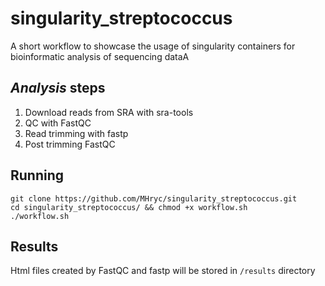 # singularity_streptococcus
A short workflow to showcase the usage of singularity containers for bioinformatic analysis of sequencing dataA

## *Analysis* steps
1. Download reads from SRA with sra-tools
2. QC with FastQC
3. Read trimming with fastp
4. Post trimming FastQC

## Running
```
git clone https://github.com/MHryc/singularity_streptococcus.git
cd singularity_streptococcus/ && chmod +x workflow.sh
./workflow.sh
```

## Results
Html files created by FastQC and fastp will be stored in `/results` directory
